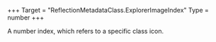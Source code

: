 +++
Target = "ReflectionMetadataClass.ExplorerImageIndex"
Type = number
+++

A number index, which refers to a specific class icon.